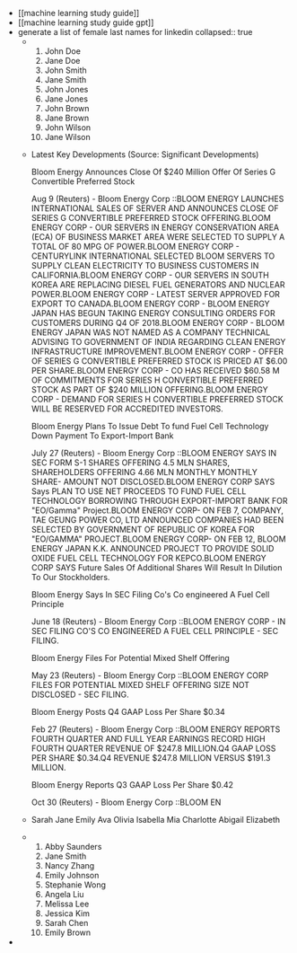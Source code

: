 - [[machine learning study guide]]
- [[machine learning study guide gpt]]
- generate a list of female last names for linkedin
  collapsed:: true
	- 1. John Doe
	  2. Jane Doe
	  3. John Smith
	  4. Jane Smith
	  5. John Jones
	  6. Jane Jones
	  7. John Brown
	  8. Jane Brown
	  9. John Wilson
	  10. Jane Wilson
	- Latest Key Developments (Source: Significant Developments)
	  
	  Bloom Energy Announces Close Of $240 Million Offer Of Series G Convertible Preferred Stock
	  
	  Aug 9 (Reuters) - Bloom Energy Corp ::BLOOM ENERGY LAUNCHES INTERNATIONAL SALES OF SERVER AND ANNOUNCES CLOSE OF SERIES G CONVERTIBLE PREFERRED STOCK OFFERING.BLOOM ENERGY CORP - OUR SERVERS IN ENERGY CONSERVATION AREA (ECA) OF BUSINESS MARKET AREA WERE SELECTED TO SUPPLY A TOTAL OF 80 MPG OF POWER.BLOOM ENERGY CORP - CENTURYLINK INTERNATIONAL SELECTED BLOOM SERVERS TO SUPPLY CLEAN ELECTRICITY TO BUSINESS CUSTOMERS IN CALIFORNIA.BLOOM ENERGY CORP - OUR SERVERS IN SOUTH KOREA ARE REPLACING DIESEL FUEL GENERATORS AND NUCLEAR POWER.BLOOM ENERGY CORP - LATEST SERVER APPROVED FOR EXPORT TO CANADA.BLOOM ENERGY CORP - BLOOM ENERGY JAPAN HAS BEGUN TAKING ENERGY CONSULTING ORDERS FOR CUSTOMERS DURING Q4 OF 2018.BLOOM ENERGY CORP - BLOOM ENERGY JAPAN WAS NOT NAMED AS A COMPANY TECHNICAL ADVISING TO GOVERNMENT OF INDIA REGARDING CLEAN ENERGY INFRASTRUCTURE IMPROVEMENT.BLOOM ENERGY CORP - OFFER OF SERIES G CONVERTIBLE PREFERRED STOCK IS PRICED AT $6.00 PER SHARE.BLOOM ENERGY CORP - CO HAS RECEIVED $60.58 M OF COMMITMENTS FOR SERIES H CONVERTIBLE PREFERRED STOCK AS PART OF $240 MILLION OFFERING.BLOOM ENERGY CORP - DEMAND FOR SERIES H CONVERTIBLE PREFERRED STOCK WILL BE RESERVED FOR ACCREDITED INVESTORS.
	  
	  Bloom Energy Plans To Issue Debt To fund Fuel Cell Technology Down Payment To Export-Import Bank
	  
	  July 27 (Reuters) - Bloom Energy Corp ::BLOOM ENERGY SAYS IN SEC FORM S-1 SHARES OFFERING 4.5 MLN SHARES, SHAREHOLDERS OFFERING 4.66 MLN MONTHLY MONTHLY SHARE- AMOUNT NOT DISCLOSED.BLOOM ENERGY CORP SAYS Says PLAN TO USE NET PROCEEDS TO FUND FUEL CELL TECHNOLOGY BORROWING THROUGH EXPORT-IMPORT BANK FOR "EO/Gamma" Project.BLOOM ENERGY CORP- ON FEB 7, COMPANY, TAE GEUNG POWER CO, LTD ANNOUNCED COMPANIES HAD BEEN SELECTED BY GOVERNMENT OF REPUBLIC OF KOREA FOR "EO/GAMMA" PROJECT.BLOOM ENERGY CORP- ON FEB 12, BLOOM ENERGY JAPAN K.K. ANNOUNCED PROJECT TO PROVIDE SOLID OXIDE FUEL CELL TECHNOLOGY FOR KEPCO.BLOOM ENERGY CORP SAYS Future Sales Of Additional Shares Will Result In Dilution To Our Stockholders.
	  
	  Bloom Energy Says In SEC Filing Co's Co engineered A Fuel Cell Principle
	  
	  June 18 (Reuters) - Bloom Energy Corp ::BLOOM ENERGY CORP - IN SEC FILING CO'S CO ENGINEERED A FUEL CELL PRINCIPLE - SEC FILING.
	  
	  Bloom Energy Files For Potential Mixed Shelf Offering
	  
	  May 23 (Reuters) - Bloom Energy Corp ::BLOOM ENERGY CORP FILES FOR POTENTIAL MIXED SHELF OFFERING SIZE NOT DISCLOSED - SEC FILING.
	  
	  Bloom Energy Posts Q4 GAAP Loss Per Share $0.34
	  
	  Feb 27 (Reuters) - Bloom Energy Corp ::BLOOM ENERGY REPORTS FOURTH QUARTER AND FULL YEAR EARNINGS RECORD HIGH FOURTH QUARTER REVENUE OF $247.8 MILLION.Q4 GAAP LOSS PER SHARE $0.34.Q4 REVENUE $247.8 MILLION VERSUS $191.3 MILLION.
	  
	  Bloom Energy Reports Q3 GAAP Loss Per Share $0.42
	  
	  Oct 30 (Reuters) - Bloom Energy Corp ::BLOOM EN
	- Sarah
	  Jane
	  Emily
	  Ava
	  Olivia
	  Isabella
	  Mia
	  Charlotte
	  Abigail
	  Elizabeth
	- 1. Abby Saunders
	  2. Jane Smith
	  3. Nancy Zhang
	  4. Emily Johnson
	  5. Stephanie Wong
	  6. Angela Liu
	  7. Melissa Lee
	  8. Jessica Kim
	  9. Sarah Chen
	  10. Emily Brown
-